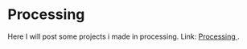 # Processing

Here I will post some projects i made in processing. Link: [Processing ](https://processing.org/).
